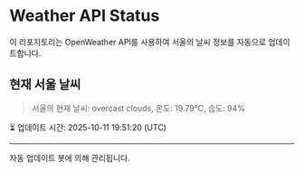 
# Weather API Status

이 리포지토리는 OpenWeather API를 사용하여 서울의 날씨 정보를 자동으로 업데이트합니다.

## 현재 서울 날씨
> 서울의 현재 날씨: overcast clouds, 온도: 19.79°C, 습도: 94%

⏳ 업데이트 시간: 2025-10-11 19:51:20 (UTC)

---
자동 업데이트 봇에 의해 관리됩니다.
